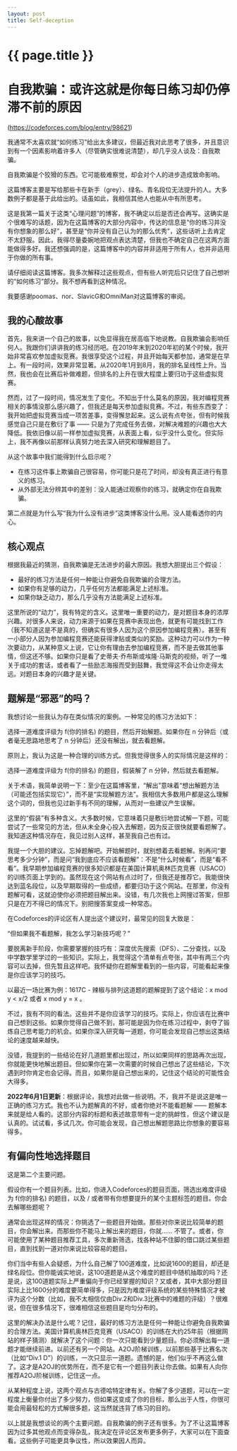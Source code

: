 ```yaml
---
layout: post
title: Self-deception
---
```


{{ page.title }}
================

# 自我欺骗：或许这就是你每日练习却仍停滞不前的原因
(https://codeforces.com/blog/entry/98621)

我通常不太喜欢就“如何练习”给出太多建议，但最近我对此思考了很多，并且意识到有一个因素影响着许多人（尽管确实很难说清楚），却几乎没人谈及：自我欺骗。

自我欺骗是个狡猾的东西。它可能极难察觉，却会对个人的进步造成致命影响。

这篇博客主要是写给那些卡在新手（grey）、绿名、青名段位无法提升的人。大多数例子都是基于此给出的。话虽如此，我相信其他人也能从中有所思考。

这是我第一篇关于这类“心理问题”的博客，我不确定以后是否还会再写。这确实是个很难写的话题，因为在这篇博客的大部分内容中，传达的信息是“你的练习并没有你想象的那么好”，甚至是“你并没有自己认为的那么优秀”，这些话听上去肯定不太舒服。因此，我得尽量委婉地把观点表达清楚，但我也不确定自己在这两方面能做得多好。我还想强调的是，这篇博客中的内容并非适用于所有人，也并非适用于你做的所有事。

请仔细阅读这篇博客。我多次解释过这些观点，但有些人听完后只记住了自己想听的“如何练习”部分。我不想再看到这种情况。

我要感谢poomas、nor、SlavicG和OmniMan对这篇博客的审阅。

## 我的心酸故事
首先，我来讲一个自己的故事，以免显得我在居高临下地说教。自我欺骗会影响任何人。我跟你们讲讲我的练习经历吧。在2019年末到2020年初的某个时候，我开始非常喜欢参加虚拟竞赛。我很享受这个过程，并且开始每天都参加，通常是在早上。有一段时间，效果非常显著。从2020年1月到8月，我的排名呈线性上升。当然，我也会在比赛后补做难题，但排名的上升在很大程度上要归功于这些虚拟竞赛。

然而，过了一段时间，情况发生了变化。不知出于什么莫名的原因，我对编程竞赛相关的事情没那么感兴趣了，但我还是每天参加虚拟竞赛。不过，有些东西变了：我开始把虚拟竞赛当成一项苦差事，变得懈怠起来。这么说有点夸张，但有时候我感觉自己只是在敷衍了事 —— 只是为了完成任务去做，对解决难题的兴趣也大大降低。我依旧像以前一样参加虚拟竞赛，从表面上看，似乎没什么变化。但实际上，我不再像以前那样认真努力地去深入研究和理解题目了。

从这个故事中我们能得到什么启示呢？
 - 在练习这件事上欺骗自己很容易，你可能只是花了时间，却没有真正进行有意义的练习。
 - 从外部无法分辨其中的差别：没人能通过观察你的练习，就确定你在自我欺骗。

第二点就是为什么写“我为什么没有进步”这类博客没什么用。没人能看透你的内心。

## 核心观点
根据我最近的猜测，自我欺骗是无法进步的最大原因。我想大胆提出三个假设：
 - 最好的练习方法是任何一种能让你避免自我欺骗的合理方法。
 - 如果你有足够的动力，几乎任何方法都能满足上述标准。
 - 如果你缺乏动力，那么几乎没有方法能满足上述标准。

这里所说的“动力”，我有特定的含义。这里唯一重要的动力，是对题目本身的浓厚兴趣。对很多人来说，动力来源于如果在竞赛中表现出色，就更有可能找到工作（我不知道这是不是真的，但确实有很多人因为这个原因参加编程竞赛）。甚至有一小部分人因为参加编程竞赛还能获得津贴或类似的奖励。这种动力可以作为一种次要动力，从某种意义上说，它让你有理由去参加编程竞赛，而不是去做其他事情，但这还不够。如果你只是看了史蒂夫·乔布斯或埃隆·马斯克的视频，听了一堆关于成功的套话，或者看了一些励志海报而受到鼓舞，我觉得这不会让你走得太远。对题目本身的兴趣才是关键。

## 题解是“邪恶”的吗？
我想讨论一些我认为存在类似情况的案例。一种常见的练习方法如下：

选择一道难度评级为 f(你的排名) 的题目，然后开始解题。如果你在 n 分钟后（或者毫无思路地思考了 n 分钟后）还没有解出，就去看题解。

原则上，我认为这是一种合理的训练方式。但我觉得很多人的实际情况是这样的：

选择一道难度评级为 f(你的排名) 的题目，假装解了 n 分钟，然后就去看题解。

关于术语，我简单说明一下：至少在这篇博客里，“解出”意味着“想出解题方法（可能还包括实现它）”，而不是“实现解题方法”。我相信大多数用户都是这么理解这个词的，但我也见过新手有不同的理解，从而对一些建议产生误解。

这里的“假装”有多种含义。大多数时候，它意味着只是敷衍地尝试解一下题，可能尝试了一些常见的方法，但从未全身心投入去解题，因为反正很快就要看题解了。我知道这种情况存在，我见过别人这样，甚至我自己也有过。

我提一个大胆的建议。忘掉题解吧。开始解题时，就别想着去看题解。别再问“要思考多少分钟”，而是问“我到底应不应该看题解”：不是“什么时候看”，而是“看不看”。我早期参加编程竞赛的很多知识都是在美国计算机奥林匹克竞赛（USACO）的训练页面上学到的。虽然现在这个网站有点过时了，但我还是推荐它。我能很快达到蓝名段位，以及早期取得的一些成绩，都要归功于这个网站。在那里，你没有题解可看，这就迫使你必须把题目解出来。没错，有几次我也上网搜过答案，但那只是在万不得已的情况下。别把搜答案变成一种常态。

在Codeforces的评论区有人提出这个建议时，最常见的回复大致是：

“但如果我不看题解，我怎么学习新技巧呢？”

要脱离新手阶段，你需要掌握的技巧有：深度优先搜索（DFS）、二分查找，以及中学数学里学过的一些知识。实际上，我觉得这个清单有点夸张，其中有两三个内容可以去掉，但先暂且这样吧。我怀疑你在题解里看到的一些内容，可能看起来像是你应该学习的技巧。

以最近一场比赛为例：1617C - 辣椒与排列这道题的题解提到了这个结论：x mod y < x/2  或者 x mod y = x 。

不过，我有不同的看法。这些并不是你应该学习的技巧。实际上，你应该在比赛中自己想到这些。如果你觉得自己做不到，那可能是因为你在练习过程中，剥夺了锻炼自己思考能力的机会。如果你深入研究每一道题，你可能会发现自己想出这类结论的速度越来越快。

没错，我提到的一些结论在好几道题里都出现过，所以如果同样的思路再次出现，你就能更快地解出题目。但如果你在第一次需要的时候自己想出了这些结论，下次遇到时你肯定也会记得。而且，如果你是自己想出来的，记住这个结论的可能性会大得多。

**2022年6月1日更新**：根据评论，我想对此做一些说明。不，我并不是说这是唯一正确的练习方式。我也不认为题解真的不好，或者你绝对不能看题解 —— 题解本来就是给人看的。这部分内容的标题和表述故意带有一定的挑衅性，但这个建议是认真的。试试看，多试几次。你可能会发现，自己想出解题思路比你想象的要容易得多。

## 有偏向性地选择题目
这是第二个主要问题。

假设你有一个题目列表。比如，你进入Codeforces的题目页面，筛选出难度评级为 f(你的排名) 的题目，以及 / 或者带有你想要提升的某个主题标签的题目。你会去解哪些题呢？

通常会出现这样的情况：你挑选了一些题目开始做。那些对你来说比较简单的题目，你会解出来。而那些你不能马上解出来的题目，你就…… 不管了。或者，你可能使用了某种题目推荐工具，多次重新筛选，找各种站不住脚的借口跳过某些题目，直到找到一道对你来说比较容易的题目。

你们当中有些人会疑惑，为什么自己解了100道难度，比如说1600的题目，却还是绿名段位。但你能诚实地说，这100道题是从这个难度的题目中随机抽取的吗？还是说，这100道题实际上严重偏向于你已经掌握的知识？又或者，其中大部分题目实际上比1600分的难度要简单得多，只是因为难度评级系统的某些特殊情况才被评为这个分数（比如，我不太相信仅由Div.2和Div.3比赛中的难题的评级）？很难说，但在很多情况下，很难相信这些题目是均匀分布的。

这里的解决办法是什么呢？记住，最好的练习方法是任何一种能让你避免自我欺骗的合理方法。美国计算机奥林匹克竞赛（USACO）的训练在大约25年前（根据网站的样子猜测）就解决了这个问题：你一次只能看到少量题目。你必须解出每一道题才能继续前进。以前还有另一个网站。A2OJ阶梯训练，以前那些基于比赛名次（比如“Div.1 D”）的训练，一次只显示一道题。遗憾的是，他们似乎不再这么做了。这才是A2OJ的优势所在，而不是它有一个题目列表让你去做。如果有人向你推荐A2OJ阶梯训练，记住这一点。

从某种程度上说，这两个观点与古德哈特定律有关。你解了多少道题，可以在一定程度上衡量你付出了多少努力，但如果这变成了你的目标，那么出于人性，你很可能会用最轻松的方式解很多题，这当然就违背了练习的目的。

以上就是我想谈论的两个主要问题。自我欺骗的例子还有很多。为了不让这篇博客因为过多其他观点而变得杂乱，我决定在评论区发布更多例子，大家可以在下面查看。这些例子可能更具争议性，所以效果因人而异。 
